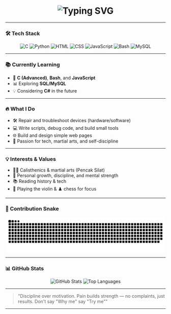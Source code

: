 <h1 align="center">
  <img src="https://readme-typing-svg.demolab.com?font=Fira+Code&pause=1000&center=true&vCenter=true&width=435&lines=Hi+%F0%9F%91%8B%2C+I'm+Kiarash+Forouzmand;Tech+Explorer+%F0%9F%9A%80;C+%7C+Python+%7C+Web+Dev+Learner" alt="Typing SVG" />
</h1>

---

### 🛠️ Tech Stack

<p align="center">
  <img src="https://cdn.jsdelivr.net/gh/devicons/devicon/icons/c/c-original.svg" title="C" alt="C" width="40" height="40"/>
  <img src="https://cdn.jsdelivr.net/gh/devicons/devicon/icons/python/python-original.svg" title="Python" alt="Python" width="40" height="40"/>
  <img src="https://cdn.jsdelivr.net/gh/devicons/devicon/icons/html5/html5-original.svg" title="HTML" alt="HTML" width="40" height="40"/>
  <img src="https://cdn.jsdelivr.net/gh/devicons/devicon/icons/css3/css3-original.svg" title="CSS" alt="CSS" width="40" height="40"/>
  <img src="https://cdn.jsdelivr.net/gh/devicons/devicon/icons/javascript/javascript-original.svg" title="JavaScript" alt="JavaScript" width="40" height="40"/>
  <img src="https://cdn.jsdelivr.net/gh/devicons/devicon/icons/bash/bash-original.svg" title="Bash" alt="Bash" width="40" height="40"/>
  <img src="https://cdn.jsdelivr.net/gh/devicons/devicon/icons/mysql/mysql-original.svg" title="MySQL" alt="MySQL" width="40" height="40"/>
</p>

---

### 📚 Currently Learning

- 🧠 **C (Advanced)**, **Bash**, and **JavaScript**
- 📊 Exploring **SQL/MySQL**
- 💡 Considering **C#** in the future

---

### 🔥 What I Do

- 🛠️ Repair and troubleshoot devices (hardware/software)
- 💻 Write scripts, debug code, and build small tools
- 🌐 Build and design simple web pages
- 🤖 Passion for tech, martial arts, and self-discipline

---

### 💡 Interests & Values

- 🧘‍♂️ Calisthenics & martial arts (Pencak Silat)
- 🧠 Personal growth, discipline, and mental strength
- 📚 Reading history & tech
- 🎻 Playing the violin & ♟️ chess for focus

---

### 🐍 Contribution Snake

<p align="center">
  <img src="https://raw.githubusercontent.com/Platane/snk/output/github-contribution-grid-snake.svg" alt="snake animation" />
</p>

---

### 📊 GitHub Stats

<p align="center">
  <img src="https://github-readme-stats.vercel.app/api?username=Kyle-gi&show_icons=true&theme=tokyonight" alt="GitHub Stats"/>
  <img src="https://github-readme-stats.vercel.app/api/top-langs/?username=Kyle-gi&layout=compact&theme=tokyonight" alt="Top Languages"/>
</p>

---

> "Discipline over motivation. Pain builds strength — no complaints, just results.
> Don't say "Why me" say "Try me"" 

---

